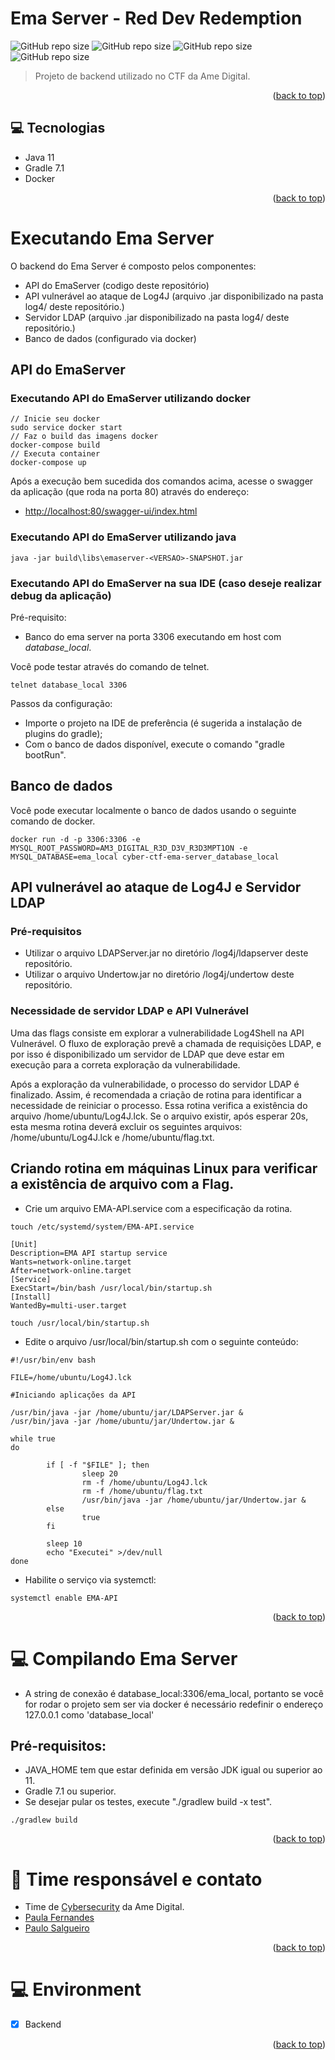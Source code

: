 # Ema Server - Red Dev Redemption
![GitHub repo size](https://img.shields.io/static/v1?label=RedTeam&message=CTF&color=red)
![GitHub repo size](https://img.shields.io/badge/Tech-Docker-green)
![GitHub repo size](https://img.shields.io/badge/Tech-Java-green)
![GitHub repo size](https://img.shields.io/badge/Tech-Gradle-green)

> Projeto de backend utilizado no CTF da Ame Digital.


<p align="right">(<a href="#top">back to top</a>)</p>

## 💻 Tecnologias

* Java 11
* Gradle 7.1
* Docker

<p align="right">(<a href="#top">back to top</a>)</p>

# Executando Ema Server

O backend do Ema Server é composto pelos componentes:
- API do EmaServer (codigo deste repositório)
- API vulnerável ao ataque de Log4J (arquivo .jar disponibilizado na pasta log4/ deste repositório.) 
- Servidor LDAP (arquivo .jar disponibilizado na pasta log4/ deste repositório.)
- Banco de dados (configurado via docker)

## API do EmaServer

### Executando API do EmaServer utilizando docker

```shell
// Inicie seu docker
sudo service docker start
// Faz o build das imagens docker
docker-compose build
// Executa container
docker-compose up 
```

Após a execução bem sucedida dos comandos acima, acesse o swagger da aplicação (que roda na porta 80) através do endereço:
- [http://localhost:80/swagger-ui/index.html](http://localhost:80/swagger-ui/index.html)

### Executando API do EmaServer utilizando java

```shell
java -jar build\libs\emaserver-<VERSAO>-SNAPSHOT.jar
```

### Executando API do EmaServer na sua IDE (caso deseje realizar debug da aplicação)

Pré-requisito:
- Banco do ema server na porta 3306 executando em host com *database_local*.

Você pode testar através do comando de telnet.

```
telnet database_local 3306
```

Passos da configuração:
- Importe o projeto na IDE de preferência (é sugerida a instalação de plugins do gradle);
- Com o banco de dados disponível, execute o comando "gradle bootRun".

## Banco de dados

Você pode executar localmente o banco de dados usando o seguinte comando de docker.
```
docker run -d -p 3306:3306 -e MYSQL_ROOT_PASSWORD=AM3_DIGITAL_R3D_D3V_R3D3MPT1ON -e MYSQL_DATABASE=ema_local cyber-ctf-ema-server_database_local
```


## API vulnerável ao ataque de Log4J e Servidor LDAP

### Pré-requisitos

- Utilizar o arquivo LDAPServer.jar no diretório \/log4j\/ldapserver deste repositório.
- Utilizar o arquivo Undertow.jar no diretório \/log4j\/undertow deste repositório.

### Necessidade de servidor LDAP e API Vulnerável

Uma das flags consiste em explorar a vulnerabilidade Log4Shell na API Vulnerável. O fluxo de exploração prevê a chamada de requisições LDAP, e por isso é disponibilizado um servidor de LDAP que deve estar em execução para a correta exploração da vulnerabilidade.

Após a exploração da vulnerabilidade, o processo do servidor LDAP é finalizado. Assim, é recomendada a criação de rotina para identificar a necessidade de reiniciar o processo. Essa rotina verifica a existência do arquivo \/home\/ubuntu\/Log4J.lck. Se o arquivo existir, após esperar 20s, esta mesma rotina deverá excluir os seguintes arquivos: \/home\/ubuntu\/Log4J.lck e \/home\/ubuntu\/flag.txt.


## Criando rotina em máquinas Linux para verificar a existência de arquivo com a Flag.


- Crie um arquivo EMA-API.service com a especificação da rotina.
```shell
touch /etc/systemd/system/EMA-API.service
```

```
[Unit]
Description=EMA API startup service
Wants=network-online.target
After=network-online.target
[Service]
ExecStart=/bin/bash /usr/local/bin/startup.sh
[Install]
WantedBy=multi-user.target
```

```
touch /usr/local/bin/startup.sh
```

- Edite o arquivo \/usr\/local\/bin\/startup.sh com o seguinte conteúdo:

```
#!/usr/bin/env bash

FILE=/home/ubuntu/Log4J.lck

#Iniciando aplicações da API

/usr/bin/java -jar /home/ubuntu/jar/LDAPServer.jar &
/usr/bin/java -jar /home/ubuntu/jar/Undertow.jar &

while true
do

        if [ -f "$FILE" ]; then
                sleep 20
                rm -f /home/ubuntu/Log4J.lck
                rm -f /home/ubuntu/flag.txt
                /usr/bin/java -jar /home/ubuntu/jar/Undertow.jar &
        else
                true
        fi

        sleep 10
        echo "Executei" >/dev/null
done
```
- Habilite o serviço via systemctl:
```
systemctl enable EMA-API
```

<p align="right">(<a href="#top">back to top</a>)</p>


# 💻 Compilando Ema Server

* A string de conexão é database_local:3306/ema_local, portanto se você for rodar o projeto sem ser via docker é necessário redefinir o endereço 127.0.0.1 como 'database_local'

## Pré-requisitos:

* JAVA_HOME tem que estar definida em versão JDK igual ou superior ao 11.
* Gradle 7.1 ou superior.
* Se desejar pular os testes, execute "./gradlew build -x test".

```shell
./gradlew build 
```

<p align="right">(<a href="#top">back to top</a>)</p>

# 🤝 Time responsável e contato<br>

- Time de [Cybersecurity](mailto:security@amedigital.com) da Ame Digital.
- [Paula Fernandes](mailto:paula.fernandes@amedigital.com)
- [Paulo Salgueiro](mailto:paulo.salgueiro@amedigital.com)

<p align="right">(<a href="#top">back to top</a>)</p>

# 💻 Environment
- [x] Backend

<p align="right">(<a href="#top">back to top</a>)</p>
